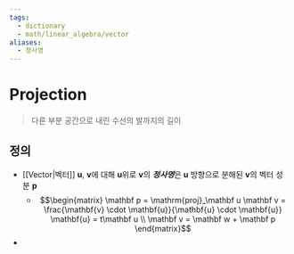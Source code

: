 ```yaml
---
tags:
  - dictionary
  - math/linear_algebra/vector
aliases:
  - 정사영
---
```

# Projection
> 다른 부분 공간으로 내린 수선의 발까지의 길이
## 정의 
+ [[Vector|벡터]] $\mathbf u$, $\mathbf v$에 대해 $\mathbf u$위로 $\mathbf v$의 ***정사영***은 $\mathbf u$ 방향으로 분해된 $\mathbf v$의 벡터 성분 $\mathbf p$
	+ $$\begin{matrix}
\mathbf p = \mathrm{proj}_\mathbf u \mathbf v = \frac{\mathbf{v} \cdot \mathbf{u}}{\mathbf{u} \cdot \mathbf{u}} \mathbf{u} = t\mathbf u \\ 
\mathbf v = \mathbf w + \mathbf p
\end{matrix}$$
+ 